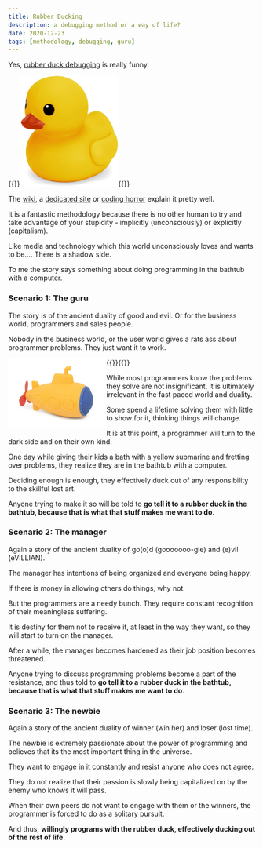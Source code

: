 ```yaml
---
title: Rubber Ducking
description: a debugging method or a way of life?
date: 2020-12-23
tags: [methodology, debugging, guru]
---
```


Yes, [rubber duck debugging](https://en.wikipedia.org/wiki/Rubber_duck_debugging) is really funny.

{{<rawhtml>}}<img alt="rubber duck" class="pull-right" src="/image/blog/duck.png">{{</rawhtml>}}

The [wiki](https://rubberduckdebugging.com/), a [dedicated site](https://rubberduckdebugging.com/) or [coding horror](https://blog.codinghorror.com/rubber-duck-problem-solving/) explain it pretty well.

It is a fantastic methodology because there is no other human to try and take advantage of your stupidity - implicitly (unconsciously) or explicitly (capitalism).

Like media and technology which this world unconsciously loves and wants to be.... There is a shadow side.

To me the story says something about doing programming in the bathtub with a computer.


### Scenario 1:  The guru

The story is of the ancient duality of good and evil.  Or for the business world, programmers and sales people.

Nobody in the business world, or the user world gives a rats ass about programmer problems.  They just want it to work.

{{<rawhtml>}}<img alt="yellow submarine" style="float: left" src="/image/blog/sub.png" />{{</rawhtml>}}

While most programmers know the problems they solve are not insignificant, it is ultimately irrelevant in the fast paced world and duality.

Some spend a lifetime solving them with little to show for it, thinking things will change.

It is at this point, a programmer will turn to the dark side and on their own kind.

One day while giving their kids a bath with a yellow submarine and fretting over problems, they realize they are in the bathtub with a computer.

Deciding enough is enough, they effectively duck out of any responsibility to the skillful lost art.

Anyone trying to make it so will be told to **go tell it to a rubber duck in the bathtub, because that is what that stuff makes me want to do**.


### Scenario 2:  The manager

Again a story of the ancient duality of go(o)d (gooooooo-gle) and (e)vil (eVILLIAN).

The manager has intentions of being organized and everyone being happy.

If there is money in allowing others do things, why not.

But the programmers are a needy bunch.  They require constant recognition of their meaningless suffering.

It is destiny for them not to receive it, at least in the way they want, so they will start to turn on the manager.

After a while, the manager becomes hardened as their job position becomes threatened.

Anyone trying to discuss programming problems become a part of the resistance, and thus told to **go tell it to a rubber duck in the bathtub, because that is what that stuff makes me want to do**.

### Scenario 3:  The newbie

Again a story of the ancient duality of winner (win her) and loser (lost time).

The newbie is extremely passionate about the power of programming and believes that its the most important thing in the universe.

They want to engage in it constantly and resist anyone who does not agree.

They do not realize that their passion is slowly being capitalized on by the enemy who knows it will pass.

When their own peers do not want to engage with them or the winners, the programmer is forced to do as a solitary pursuit.

And thus, **willingly programs with the rubber duck, effectively ducking out of the rest of life**.
